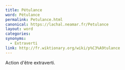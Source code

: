 ```yaml
---
title: Pétulance
word: Pétulance
permalink: Petulance.html
canonical: https://lachal.neamar.fr/Petulance
layout: word
categories:
synonyms:
  - Extraverti
link: http://fr.wiktionary.org/wiki/p%C3%A9tulance
---
```


Action d'être extraverti.

